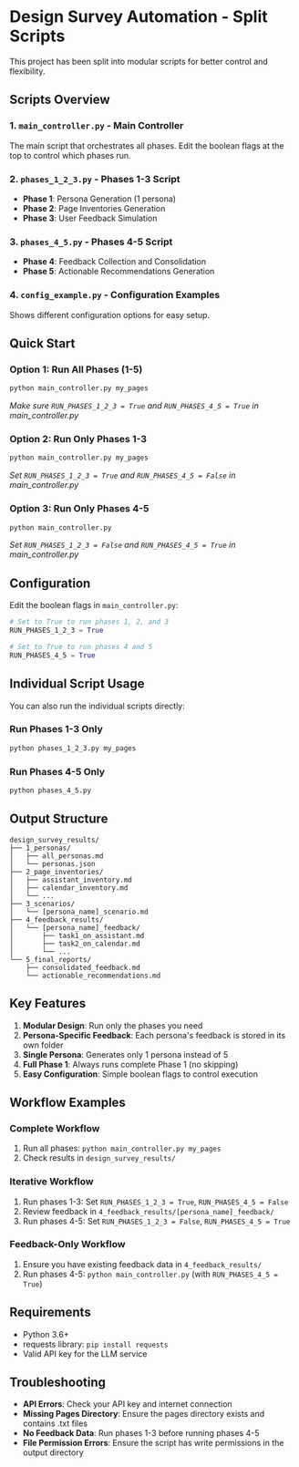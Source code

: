 # Design Survey Automation - Split Scripts

This project has been split into modular scripts for better control and flexibility.

## Scripts Overview

### 1. `main_controller.py` - Main Controller
The main script that orchestrates all phases. Edit the boolean flags at the top to control which phases run.

### 2. `phases_1_2_3.py` - Phases 1-3 Script
- **Phase 1**: Persona Generation (1 persona)
- **Phase 2**: Page Inventories Generation
- **Phase 3**: User Feedback Simulation

### 3. `phases_4_5.py` - Phases 4-5 Script
- **Phase 4**: Feedback Collection and Consolidation
- **Phase 5**: Actionable Recommendations Generation

### 4. `config_example.py` - Configuration Examples
Shows different configuration options for easy setup.

## Quick Start

### Option 1: Run All Phases (1-5)
```bash
python main_controller.py my_pages
```
*Make sure `RUN_PHASES_1_2_3 = True` and `RUN_PHASES_4_5 = True` in main_controller.py*

### Option 2: Run Only Phases 1-3
```bash
python main_controller.py my_pages
```
*Set `RUN_PHASES_1_2_3 = True` and `RUN_PHASES_4_5 = False` in main_controller.py*

### Option 3: Run Only Phases 4-5
```bash
python main_controller.py
```
*Set `RUN_PHASES_1_2_3 = False` and `RUN_PHASES_4_5 = True` in main_controller.py*

## Configuration

Edit the boolean flags in `main_controller.py`:

```python
# Set to True to run phases 1, 2, and 3
RUN_PHASES_1_2_3 = True

# Set to True to run phases 4 and 5  
RUN_PHASES_4_5 = True
```

## Individual Script Usage

You can also run the individual scripts directly:

### Run Phases 1-3 Only
```bash
python phases_1_2_3.py my_pages
```

### Run Phases 4-5 Only
```bash
python phases_4_5.py
```

## Output Structure

```
design_survey_results/
├── 1_personas/
│   ├── all_personas.md
│   └── personas.json
├── 2_page_inventories/
│   ├── assistant_inventory.md
│   ├── calendar_inventory.md
│   └── ...
├── 3_scenarios/
│   └── [persona_name]_scenario.md
├── 4_feedback_results/
│   └── [persona_name]_feedback/
│       ├── task1_on_assistant.md
│       ├── task2_on_calendar.md
│       └── ...
└── 5_final_reports/
    ├── consolidated_feedback.md
    └── actionable_recommendations.md
```

## Key Features

1. **Modular Design**: Run only the phases you need
2. **Persona-Specific Feedback**: Each persona's feedback is stored in its own folder
3. **Single Persona**: Generates only 1 persona instead of 5
4. **Full Phase 1**: Always runs complete Phase 1 (no skipping)
5. **Easy Configuration**: Simple boolean flags to control execution

## Workflow Examples

### Complete Workflow
1. Run all phases: `python main_controller.py my_pages`
2. Check results in `design_survey_results/`

### Iterative Workflow
1. Run phases 1-3: Set `RUN_PHASES_1_2_3 = True`, `RUN_PHASES_4_5 = False`
2. Review feedback in `4_feedback_results/[persona_name]_feedback/`
3. Run phases 4-5: Set `RUN_PHASES_1_2_3 = False`, `RUN_PHASES_4_5 = True`

### Feedback-Only Workflow
1. Ensure you have existing feedback data in `4_feedback_results/`
2. Run phases 4-5: `python main_controller.py` (with `RUN_PHASES_4_5 = True`)

## Requirements

- Python 3.6+
- requests library: `pip install requests`
- Valid API key for the LLM service

## Troubleshooting

- **API Errors**: Check your API key and internet connection
- **Missing Pages Directory**: Ensure the pages directory exists and contains .txt files
- **No Feedback Data**: Run phases 1-3 before running phases 4-5
- **File Permission Errors**: Ensure the script has write permissions in the output directory
